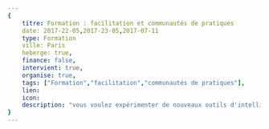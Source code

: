```yaml
---
{
	titre: Formation : facilitation et communautés de pratiques
	date: 2017-22-05,2017-23-05,2017-07-11
	type: Formation
	ville: Paris
	heberge: true,
	finance: false,
	intervient: true,
	organise: true,
	tags: ["Formation","facilitation","communautés de pratiques"],
	lien: 
	icon: 
	description: "vous voulez expérimenter de nouveaux outils d'intelligence collective ? changer de posture pour adopter celle de facilitateur ? avoir des clés pour créer et animer des communautés de pratiques ? c'est ce que vous vivrez pendant ces trois jours"
}
---
```

